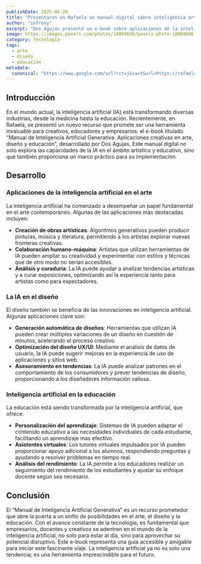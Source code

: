 ```yaml
---
publishDate: 2025-06-28
title: "Presentaron en Rafaela un manual digital sobre inteligencia artificial aplicada al arte, el diseño y la educación"
author: "infrony"
excerpt: "Dos Agujas presentó un e-book sobre aplicaciones de la inteligencia artificial en el arte, diseño y educación."
image: https://images.pexels.com/photos/18069696/pexels-photo-18069696.png
category: Tecnología
tags:
  - arte
  - diseño
  - educación
metadata:
  canonical: "https://www.google.com/url?rct=j&sa=t&url=https://rafaelanoticias.com/locales/presentaron-en-rafaela-un-manual-digital-sobre-inteligencia-artificial-aplicada-al-arte-el-disenio-y-la-educacion.htm&ct=ga&cd=CAIyHDdlZmI2YWE1YjUxZDE4MjY6Y29tOmVzOlVTOlI&usg=AOvVaw3gn9zGsmXBHeZqGewPhzmH"
---
```


## Introducción

En el mundo actual, la inteligencia artificial (IA) está transformando diversas industrias, desde la medicina hasta la educación. Recientemente, en Rafaela, se presentó un nuevo recurso que promete ser una herramienta invaluable para creativos, educadores y empresarios: el e-book titulado “Manual de Inteligencia Artificial Generativa. Aplicaciones creativas en arte, diseño y educación”, desarrollado por Dos Agujas. Este manual digital no solo explora las capacidades de la IA en el ámbito artístico y educativo, sino que también proporciona un marco práctico para su implementación.

## Desarrollo

### Aplicaciones de la inteligencia artificial en el arte

La inteligencia artificial ha comenzado a desempeñar un papel fundamental en el arte contemporáneo. Algunas de las aplicaciones más destacadas incluyen:

- **Creación de obras artísticas**: Algoritmos generativos pueden producir pinturas, música y literatura, permitiendo a los artistas explorar nuevas fronteras creativas.
- **Colaboración humano-máquina**: Artistas que utilizan herramientas de IA pueden ampliar su creatividad y experimentar con estilos y técnicas que de otro modo no serían accesibles.
- **Análisis y curaduría**: La IA puede ayudar a analizar tendencias artísticas y a curar exposiciones, optimizando así la experiencia tanto para artistas como para espectadores.

### La IA en el diseño

El diseño también se beneficia de las innovaciones en inteligencia artificial. Algunas aplicaciones clave son:

- **Generación automática de diseños**: Herramientas que utilizan IA pueden crear múltiples variaciones de un diseño en cuestión de minutos, acelerando el proceso creativo.
- **Optimización del diseño UX/UI**: Mediante el análisis de datos de usuario, la IA puede sugerir mejoras en la experiencia de uso de aplicaciones y sitios web.
- **Asesoramiento en tendencias**: La IA puede analizar patrones en el comportamiento de los consumidores y prever tendencias de diseño, proporcionando a los diseñadores información valiosa.

### Inteligencia artificial en la educación

La educación está siendo transformada por la inteligencia artificial, que ofrece:

- **Personalización del aprendizaje**: Sistemas de IA pueden adaptar el contenido educativo a las necesidades individuales de cada estudiante, facilitando un aprendizaje más efectivo.
- **Asistentes virtuales**: Los tutores virtuales impulsados por IA pueden proporcionar apoyo adicional a los alumnos, respondiendo preguntas y ayudando a resolver problemas en tiempo real.
- **Análisis del rendimiento**: La IA permite a los educadores realizar un seguimiento del rendimiento de los estudiantes y ajustar su enfoque docente según sea necesario.

## Conclusión

El “Manual de Inteligencia Artificial Generativa” es un recurso prometedor que abre la puerta a un sinfín de posibilidades en el arte, el diseño y la educación. Con el avance constante de la tecnología, es fundamental que empresarios, docentes y creativos se adentren en el mundo de la inteligencia artificial, no solo para estar al día, sino para aprovechar su potencial disruptivo. Este e-book representa una guía accesible y amigable para iniciar este fascinante viaje. La inteligencia artificial ya no es solo una tendencia; es una herramienta imprescindible para el futuro.